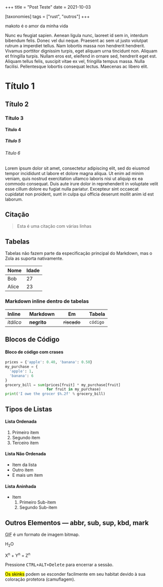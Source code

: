 +++
title = "Post Teste"
date = 2021-10-03

[taxonomies]
tags = ["rust", "outros"]
+++

makoto é o amor da minha vida 

<!-- more -->

Nunc eu feugiat sapien. Aenean ligula nunc, laoreet id sem in, interdum bibendum felis. Donec vel dui neque. Praesent ac sem ut justo volutpat rutrum a imperdiet tellus. Nam lobortis massa non hendrerit hendrerit. Vivamus porttitor dignissim turpis, eget aliquam urna tincidunt non. Aliquam et fringilla turpis. Nullam eros est, eleifend in ornare sed, hendrerit eget est. Aliquam tellus felis, suscipit vitae ex vel, fringilla tempus massa. Nulla facilisi. Pellentesque lobortis consequat lectus. Maecenas ac libero elit.

# Título 1

## Título 2

### Título 3

#### Título 4

##### Título 5

###### Título 6

Lorem ipsum dolor sit amet, consectetur adipiscing elit, sed do eiusmod tempor incididunt ut labore et dolore magna aliqua. Ut enim ad minim veniam, quis nostrud exercitation ullamco laboris nisi ut aliquip ex ea commodo consequat. Duis aute irure dolor in reprehenderit in voluptate velit esse cillum dolore eu fugiat nulla pariatur. Excepteur sint occaecat cupidatat non proident, sunt in culpa qui officia deserunt mollit anim id est laborum.

## Citação

> Esta é uma citação
> com várias linhas

## Tabelas

Tabelas não fazem parte da especificação principal do Markdown, mas o Zola as suporta nativamente.

   Nome | Idade
--------|------
    Bob | 27
  Alice | 23

### Markdown inline dentro de tabelas

| Inline&nbsp;&nbsp;&nbsp;     | Markdown&nbsp;&nbsp;&nbsp;  | Em&nbsp;&nbsp;&nbsp;                | Tabela      |
| ---------- | --------- | ----------------- | ---------- |
| *itálico*  | **negrito**  | ~~riscado~~&nbsp;&nbsp;&nbsp; | `código`     |

## Blocos de Código

#### Bloco de código com crases

```python
prices = {'apple': 0.40, 'banana': 0.50}
my_purchase = {
  'apple': 1,
  'banana': 6
}
grocery_bill = sum(prices[fruit] * my_purchase[fruit]
                   for fruit in my_purchase)
print('I owe the grocer $%.2f' % grocery_bill)
```

## Tipos de Listas

#### Lista Ordenada

1. Primeiro item
2. Segundo item
3. Terceiro item

#### Lista Não Ordenada

* Item da lista
* Outro item
* E mais um item

#### Lista Aninhada

* Item
    1. Primeiro Sub-item
    2. Segundo Sub-item

## Outros Elementos — abbr, sub, sup, kbd, mark

<abbr title="Graphics Interchange Format">GIF</abbr> é um formato de imagem bitmap.

H<sub>2</sub>O

X<sup>n</sup> + Y<sup>n</sup> = Z<sup>n</sup>

Pressione <kbd><kbd>CTRL</kbd>+<kbd>ALT</kbd>+<kbd>Delete</kbd></kbd> para encerrar a sessão.

<mark>Os skinks</mark> podem se esconder facilmente em seu habitat devido à sua coloração protetora (camuflagem).

